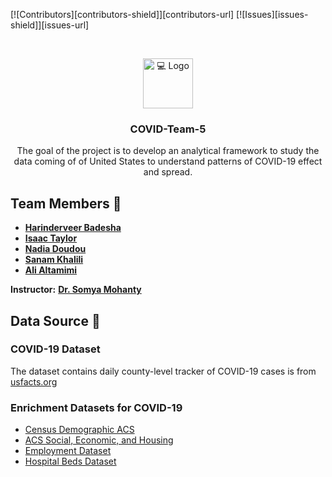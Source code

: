 [![Contributors][contributors-shield]][contributors-url]
[![Issues][issues-shield]][issues-url]

<!-- PROJECT LOGO -->
<br />
<p align="center">
  <a href="https://github.com/UNCG-CSE/COVID-Team-5/">
    <img src="https://emoji.beeimg.com/💻" alt="💻 Logo" width="80" height="80">
  </a>

  <h3 align="center">COVID-Team-5</h3>

  <p align="center">
    The goal of the project is to develop an analytical framework to study the data coming of of United States to understand patterns of COVID-19 effect and spread.
  </p>
</p>

## Team Members 📣

- [**Harinderveer Badesha**](https://github.com/HarinB4)
- [**Isaac Taylor**](https://github.com/iataylor15)
- [**Nadia Doudou**](https://github.com/diatt17)
- [**Sanam Khalili**](https://github.com/SanamKhalili)
- [**Ali Altamimi**](https://github.com/CodingTheories)


**Instructor:** [**Dr. Somya Mohanty**](https://github.com/somyamohanty)

## Data Source 📜
### COVID-19 Dataset
The dataset contains daily county-level tracker of COVID-19 cases is from [usfacts.org](https://usafacts.org/visualizations/coronavirus-covid-19-spread-map/)

### Enrichment Datasets for COVID-19 
- [Census Demographic ACS](https://data.census.gov/cedsci/table?q=dp&tid=ACSDP1Y2018.DP05)
- [ACS Social, Economic, and Housing](https://data.census.gov/cedsci/table?q=dp&tid=ACSDP1Y2018.DP05)
- [Employment Dataset](https://www.bls.gov/cew/downloadable-data-files.htm)
- [Hospital Beds Dataset](https://coronavirus-resources.esri.com/datasets/1044bb19da8d4dbfb6a96eb1b4ebf629_0/data?geometry=-40.957%2C-16.820%2C15.996%2C72.123)
